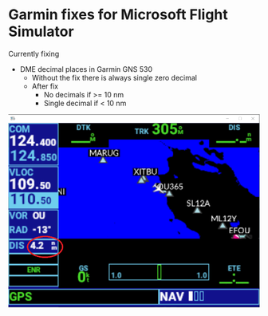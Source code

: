 # Garmin fixes for Microsoft Flight Simulator

Currently fixing
- DME decimal places in Garmin GNS 530
    - Without the fix there is always single zero decimal
    - After fix
        - No decimals if >= 10 nm
        - Single decimal if < 10 nm

![DME decimal fix](https://raw.githubusercontent.com/veikkos/msfs-as-improvements/master/dme-decimal.png)
